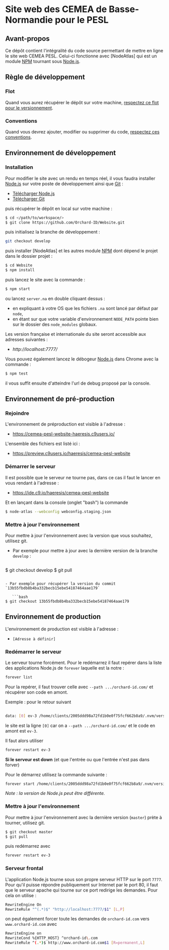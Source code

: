 # Site web des CEMEA de Basse-Normandie pour le PESL

[Node.js]: https://nodejs.org/en/ "Node.js"
[NNodeAtlas]: https//node-atlas.js.org/ "NodeAtlas"
[NPM]: https://www.npmjs.com/ "Node Package Manager"
[Git]: https://git-scm.com/ "Git"





## Avant-propos ##

Ce dépôt contient l'intégralité du code source permettant de mettre en ligne le site web CEMEA PESL. Celui-ci fonctionne avec [NodeAtlas] qui est un module [NPM] tournant sous [Node.js].





## Règle de développement ##

### Flot ###

Quand vous aurez récupérer le dépôt sur votre machine, [respectez ce flot pour le versionnement](https://blog.lesieur.name/comprendre-et-utiliser-git-avec-vos-projets/).

### Conventions ###

Quand vous devrez ajouter, modifier ou supprimer du code, [respectez ces conventions](https://blog.lesieur.name/conventions-html-css-js-et-architecture-front-end/).



## Environnement de développement ##

### Installation ###

Pour modifier le site avec un rendu en temps réel, il vous faudra installer [Node.js] sur votre poste de développement ainsi que [Git] :

- [Télécharger Node.js](https://nodejs.org/en/download/)
- [Télécharger Git](https://git-scm.com/downloads)

puis récupérer le dépôt en local sur votre machine :

```bash
$ cd </path/to/workspace/>
$ git clone https://github.com/Orchard-ID/Website.git
```

puis initialisez la branche de développement :

```bash
git checkout develop
```

puis installer [NodeAtlas] et les autres module [NPM] dont dépend le projet dans le dossier projet :

```bash
$ cd Website
$ npm install
```

puis lancez le site avec la commande :

```bash
$ npm start
```

ou lancez `server.na` en double cliquant dessus :
- en expliquant à votre OS que les fichiers `.na` sont lancé par défaut par `node`,
- en étant sur que votre variable d'environnement `NODE_PATH` pointe bien sur le dossier des `node_modules` globaux.

Les version française et internationale du site seront accessible aux adresses suivantes :

- *http://localhost:7777/*

Vous pouvez également lancez le débogeur [Node.js] dans Chrome avec la commande :

```bash
$ npm test
```

il vous suffit ensuite d'atteindre l'url de debug proposé par la console.





## Environnement de pré-production ##

### Rejoindre ###

L'environnement de préproduction est visible à l'adresse : 

- https://cemea-pesl-website-haeresis.c9users.io/

L'ensemble des fichiers est listé ici :

- https://preview.c9users.io/haeresis/cemea-pesl-website

### Démarrer le serveur ###

Il est possible que le serveur ne tourne pas, dans ce cas il faut le lancer en vous rendant à l'adresse :

- https://ide.c9.io/haeresis/cemea-pesl-website

Et en lançant dans la console (onglet "bash") la commande

```bash
$ node-atlas --webconfig webconfig.staging.json
```

### Mettre à jour l'environnement ###

Pour mettre à jour l'environnement avec la version que vous souhaitez, utilisez git.

- Par exemple pour mettre à jour avec la dernière version de la branche `develop` :

   ```bash
$ git checkout develop
$ git pull
```

- Par exemple pour récupérer la version du commit `13b55fbdb8b4ba332becb15ebe54187464aae179`

   ```bash
$ git checkout 13b55fbdb8b4ba332becb15ebe54187464aae179
```





## Environnement de production ##

L'environnement de production est visible à l'adresse : 

- `[Adresse à définir]`

### Redémarrer le serveur ###

Le serveur tourne forcément. Pour le redémarrez il faut repérer dans la liste des applications Node.js de `forever` laquelle est la notre :

```bash
forever list
```

Pour la repérer, il faut trouver celle avec `--path .../orchard-id.com/` et récupérer son code en amont.

Exemple : pour le retour suivant

```bash
                                                                                                                                                                                                                                                                                                                            pid     id       logfile                                                          uptime
data: [0] ev-3 /home/clients/2005ddd98a72fd1b0e0f75fcf662b8a9/.nvm/versions/node/v6.9.5/bin/node /home/clients/2005ddd98a72fd1b0e0f75fcf662b8a9/.nvm/versions/node/v6.9.5/lib/node_modules/node-atlas/ --path /home/clients/2005ddd98a72fd1b0e0f75fcf662b8a9/orchard-id.com/ --webconfig webconfig.production.json 	24827   24833    /home/clients/2005ddd98a72fd1b0e0f75fcf662b8a9/.forever/ev-3.log 0:2:56:55.421
```

le site est la ligne `[0]` car on a `--path .../orchard-id.com/` et le code en amont est `ev-3`.

Il faut alors utiliser

```bash
forever restart ev-3
```

**Si le serveur est down** (et que l'entrée ou que l'entrée n'est pas dans forver)

Pour le démarrez utilisez la commande suivante :

```bash
forever start /home/clients/2005ddd98a72fd1b0e0f75fcf662b8a9/.nvm/versions/node/v6.9.5/lib/node_modules/node-atlas/ --path /home/clients/2005ddd98a72fd1b0e0f75fcf662b8a9/orchard-id.com/ --webconfig webconfig.production.json
```

*Note : la version de Node.js peut être différente.*

### Mettre à jour l'environnement ###

Pour mettre à jour l'environnement avec la dernière version (`master`) prète à tourner, utilisez git.

```bash
$ git checkout master
$ git pull
```

puis redémarrez avec

```bash
forever restart ev-3
```

### Serveur frontal ###

L'application Node.js tourne sous son propre serveur HTTP sur le port `7777`. Pour qu'il puisse répondre publiquement sur Internet par le port 80, il faut que le serveur apache qui tourne sur ce port redirige les demandes. Pour cela on utilise :

```bash
RewriteEngine On
RewriteRule "^(.*)$" "http://localhost:7777/$1" [L,P]
```

on peut également forcer toute les demandes de `orchard-id.com` vers `www.orchard-id.com` avec

```bash
RewriteEngine on
RewriteCond %{HTTP_HOST} ^orchard-id\.com
RewriteRule ^(.*)$ http://www.orchard-id.com$1 [R=permanent,L]
```
